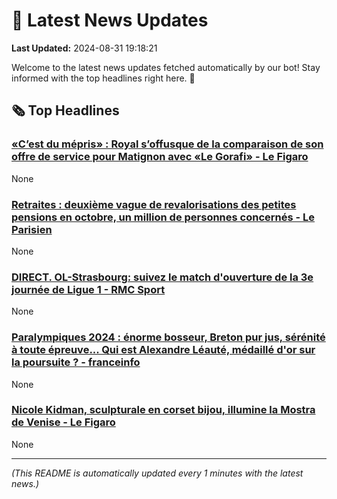 # 📰 Latest News Updates
**Last Updated:** 2024-08-31 19:18:21

Welcome to the latest news updates fetched automatically by our bot! Stay informed with the top headlines right here. 🚀

## 🗞️ Top Headlines

### [«C’est du mépris» : Royal s’offusque de la comparaison de son offre de service pour Matignon avec «Le Gorafi» - Le Figaro](https://news.google.com/rss/articles/CBMi3wFBVV95cUxOMGZrZElRcU5oNFViMXBwNmhIR2ZMZGpTMUxrbkdBdXlHMFpXbTVibkhtWjUtaGtLd0NWeFJMbEcwMkZoYURPOXFFLWFhSjVNbU85NjNZcV9rblFleE9qY1AwWG5pVFJFV3pYWDhtNnNQbVY3WGN4dGY3VW5BdmhudUFZa0dqMnpzSXRPWU84WGtJZmdOSXFOQjlzMTFVdXAyV1BsSEZ2TzIwMFNEbkxWdEtiWGFxTTNYaXgwc2o2MTFoam91OGlLV3NhNUU0Qnk4SUVsZUY3cjVOa09WVmtJ?oc=5)
None

### [Retraites : deuxième vague de revalorisations des petites pensions en octobre, un million de personnes concernés - Le Parisien](https://news.google.com/rss/articles/CBMiogJBVV95cUxPbkJ1T2NKT3RQbzhQUHVNYlM4Qm9wbXYwQVpidHMxRm9NTm1MQ3ZDVEc4ZHQwMTRlajJ4bU4zak1fdTRrRkV5NDNWd09nZTljaDM1ZzJSVFJwZVRta2RySEtPU0tmSjJNeVBpZnZFOS1LS2FFN3QyWUYyR0RwWkhtYmV3Vnk5clJZWk9FRDBjRzE3NmdSZEEwd01qNmd6Y2Y0Z0F5cThKd3ZLd3hXWkhxSXB1QXdNaHNwUmc2QnBDbDAwODQzTlhMcEo1aU9NT1dtNFB0TnZ6d0Y4dHQ5LUxfM1BWeUlmVU1lejM0VldmRDF0bDMwU1YtQmY0cVRFZ2lSZG9rLWNtSmVBWVFZR0VheDVVSVB0Uk51YnZFWUVvOXdXdw?oc=5)
None

### [DIRECT. OL-Strasbourg: suivez le match d'ouverture de la 3e journée de Ligue 1 - RMC Sport](https://news.google.com/rss/articles/CBMi2AFBVV95cUxOTk5aTllkcWQtakVDSk5fNUd1WWxXUno1SkJMUWZsMm1QMldXN09uaEhJUFYzWWxpTXQ0Wml1cGo2S2tIWndOVndNbHpzbFA3MlNma1BHcllaRnFfajdfU1BuaHdWU2MzLUhJQVFLbXYwNkRXYnZIQW5NNkI5Y1ZHRXZPQ01Pdkc1YTQ1b1I3WlRTZVJiSFpYZjd6Mk1LUmxKRGxWaEgyRFhzTEM2UktreUdyZzJEenFBa0RXT0VxUVExSUs4MjdYdlktR0VTVzlFZnZleVdNaTA?oc=5)
None

### [Paralympiques 2024 : énorme bosseur, Breton pur jus, sérénité à toute épreuve... Qui est Alexandre Léauté, médaillé d'or sur la poursuite ? - franceinfo](https://news.google.com/rss/articles/CBMi1gJBVV95cUxPLU5kSUFtemxjNzRrT3RrbFA4UXN5WXJacnAzekM1R1M1N0dodzVhd3BVNFFpemhoSlV4cVRxOE9hdXNLZGd0emZLandKSEt6emlSWEN4VE5fbjVxTkY5U3l1OGg5THA1WDhaUnNGVVZPc1ZFeFd2dnFxWlZKQXp6eFc1M3hOcG54M2g2Zk90Z0dSRHRLYkhsdTU0Zi1iaVFkbUk5d0xhdVVoYXdNOUFQelBnUnA5aUNKOUp3UFVsczNkZjQyTW43SHpmdDhmMVFtM3REcXQyRUJNd1lOTUxuUnlKZmZzOHVtRHJFbS1LWjhVQW1iUmpacVRUZ0FFbVhiQ012YXdDbWt0cmI0RDNLNmtjcmViS1Nta3QtdWRDa3JXWkUtZ1M2MXJKTEp1VTdUeHpHNnYxMnlEd0ZvelZtWEt4NWF2dGtaaHNjbXFHcDBVc3ZCM0E?oc=5)
None

### [Nicole Kidman, sculpturale en corset bijou, illumine la Mostra de Venise - Le Figaro](https://news.google.com/rss/articles/CBMiuAFBVV95cUxQemZYN1A3LUdlVFM3enN4djM1UEJxMWZIZ3BCZ0VQdWF0MjRWVW9KTzdqXzVGLTl4ZFNXRzQtSVQyTnNkVDRyVk10eTVGZGxwOFM1d3VjMDFwOExEblIzcVNrUUhvWXZyLUItWkl5ZFlJZ3Jfd19Uc21MY2U1dHZBRmpsTmxPRzlfV1JrOWRyRUFDRjdoWVJwRjBJcV9EM1lhVTFRNjdEclFzRlIxbTRrMTNtc0Vyd3ZD?oc=5)
None

---
*(This README is automatically updated every 1 minutes with the latest news.)*
